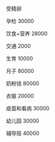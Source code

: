 受精卵

孕检 30000

饮食+营养 28000

交通 2000

生育 10000

月子 80000

奶粉钱 80000

衣服 20000

疫苗和看病 30000

幼儿园 30000

辅导班 40000

